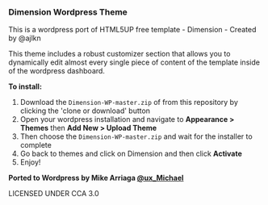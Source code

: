 ### Dimension Wordpress Theme

This is a wordpress port of HTML5UP free template - Dimension - Created by @ajlkn

This theme includes a robust customizer section that allows you to dynamically edit almost every single piece of content of the template inside of the wordpress dashboard.

<!-- View live sample [here](http://) -->

<!-- ![Alt text](./demo.gif) -->

**To install:**

1. Download the `Dimension-WP-master.zip` of from this repository by clicking the 'clone or download' button
2. Open your wordpress installation and navigate to **Appearance > Themes** then **Add New > Upload Theme**
3. Then choose the `Dimension-WP-master.zip` and wait for the installer to complete
4. Go back to themes and click on Dimension and then click **Activate**
5. Enjoy!

**Ported to Wordpress by Mike Arriaga [@ux_Michael](https://twitter.com/ux_Michael)**

LICENSED UNDER CCA 3.0